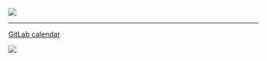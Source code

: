 <img src="https://github-readme-stats.vercel.app/api/top-langs/?username=FromSi&theme=default&layout=compact">

---

[GitLab calendar](https://gitlab.com/FromSi)

<img src="http://fromsi.net:2004/gitlab/FromSi">
